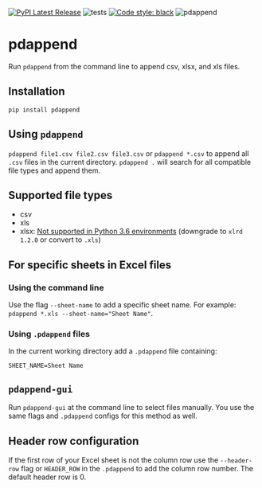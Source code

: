 [![PyPI Latest Release](https://img.shields.io/pypi/v/pdappend)](https://pypi.org/project/pdappend/)
![tests](https://github.com/cnpls/pdappend/workflows/Tests/badge.svg)
[![Code style: black](https://img.shields.io/badge/code%20style-black-000000.svg)](https://github.com/psf/black)
![pdappend](https://img.shields.io/pypi/pyversions/pdappend?color=blue)

# pdappend

Run `pdappend` from the command line to append csv, xlsx, and xls files. 

## Installation

`pip install pdappend`

## Using `pdappend`

`pdappend file1.csv file2.csv file3.csv` or `pdappend *.csv` to append all `.csv` files in the current directory. `pdappend .` will search for all compatible file types and append them.

## Supported file types

- csv
- xls
- xlsx: [Not supported in Python 3.6 environments](https://groups.google.com/g/python-excel/c/IRa8IWq_4zk/m/Af8-hrRnAgAJ?pli=1) (downgrade to `xlrd 1.2.0` or convert to `.xls`)

## For specific sheets in Excel files

### Using the command line

Use the flag `--sheet-name` to add a specific sheet name. For example: `pdappend *.xls --sheet-name="Sheet Name"`.

### Using `.pdappend` files

In the current working directory add a `.pdappend` file containing:
```.env
SHEET_NAME=Sheet Name
```

## `pdappend-gui`

Run `pdappend-gui` at the command line to select files manually. You use the same flags and `.pdappend` configs for this method as well.

## Header row configuration

If the first row of your Excel sheet is not the column row use the `--header-row` flag or `HEADER_ROW` in the `.pdappend` to add the column row number. The default header row is 0.